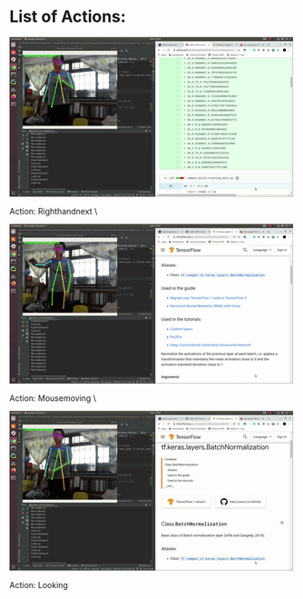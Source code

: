 # List of Actions:

![Righthandnext](images/MR-swipeRight.gif)

Action: Righthandnext
\


![MR-Mousemoving.gif](images/MR-Mousemoving.gif)

Action: Mousemoving
\


![MR-Looking.gif](images/MR-Looking.gif)

Action: Looking



